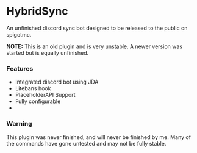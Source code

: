 # HybridSync
An unfinished discord sync bot designed to be released to the public on spigotmc.

**NOTE:** This is an old plugin and is very unstable. A newer version was started but is equally unfinished.

### Features
- Integrated discord bot using JDA
- Litebans hook
- PlaceholderAPI Support
- Fully configurable
- 

### Warning
This plugin was never finished, and will never be finished by me. Many of the commands have gone untested and may not be fully stable.

